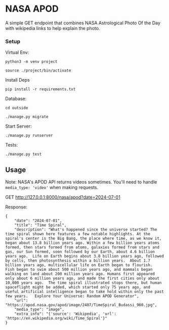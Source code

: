 # NASA APOD

A simple GET endpoint that combines NASA Astrological Photo Of the Day with wikipedia links to help explain the photo.


### Setup

Virtual Env:

`python3 -m venv project`

`source ./project/bin/activate`


Install Deps

`pip install -r requirements.txt`

Database:

`cd outside`

`./manage.py migrate`

Start Server:

`./manage.py runserver`

Tests:

`./manage.py test`

## Usage
Note: NASA's APOD API returns videos sometimes. You'll need to handle `media_type: 'video'` when making requests.


GET http://127.0.0.1:8000/nasa/apod?date=2024-07-01

Response:
```
{
    "date": "2024-07-01",
    "title": "Time Spiral",
    "description": "What's happened since the universe started? The time spiral shown here features a few notable highlights. At the spiral's center is the Big Bang, the place where time, as we know it, began about 13.8 billion years ago. Within a few billion years atoms formed, then stars formed from atoms, galaxies formed from stars and gas, our Sun formed, soon followed by our Earth, about 4.6 billion years ago.  Life on Earth begins about 3.8 billion years ago, followed by cells, then photosynthesis within a billion years.  About 1.7 billion years ago, multicellular life on Earth began to flourish.  Fish began to swim about 500 million years ago, and mammals began walking on land about 200 million years ago. Humans first appeared only about 6 million years ago, and made the first cities only about 10,000 years ago.  The time spiral illustrated stops there, but human spaceflight might be added, which started only 75 years ago, and useful artificial intelligence began to take hold within only the past few years.   Explore Your Universe: Random APOD Generator",
    "url": "https://apod.nasa.gov/apod/image/2407/TimeSpiral_Budassi_960.jpg",
    "media_type": "image",
    "extra_info": "{'source': 'Wikipedia', 'url': 'https://en.wikipedia.org/wiki/Time_Spiral'}"
}